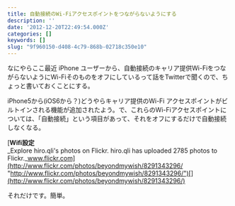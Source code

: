 ```yaml
---
title: 自動接続のWi-Fiアクセスポイントをつながらないようにする
description: ''
date: '2012-12-20T22:49:54.000Z'
categories: []
keywords: []
slug: "9f960150-d408-4c79-868b-02718c350e10"
---
```

なにやらここ最近 iPhone ユーザーから、自動接続のキャリア提供Wi-FiをつながらないようにWi-Fiそのものをオフにしているって話をTwitterで聞くので、ちょっと書いておくことにする。

iPhone5から(iOS6から？)どうやらキャリア提供のWi-Fi アクセスポイントがビルトインされる機能が追加されたよう。で、これらのWi-Fiアクセスポイントについては、「自動接続」という項目があって、それをオフにするだけで自動接続しなくなる。

[**Wifi設定**  
_Explore hiro.qli's photos on Flickr. hiro.qli has uploaded 2785 photos to Flickr._www.flickr.com](http://www.flickr.com/photos/beyondmywish/8291343296/ "http://www.flickr.com/photos/beyondmywish/8291343296/")[](http://www.flickr.com/photos/beyondmywish/8291343296/)

それだけです。簡単。